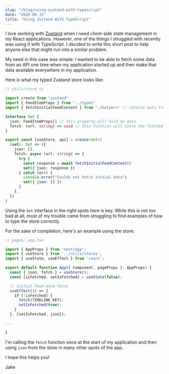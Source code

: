 ```yaml
---
slug: "/blog/using-zustand-with-typescript"
date: "2020-08-15"
title: "Using Zustand With TypeScript"
---
```


I love working with [Zustand](https://github.com/react-spring/zustand) when I need client-side state management in my React applications. However, one of the things I struggled with recently was using it with TypeScript. I decided to write this short post to help anyone else that might run into a similar problem.

My need in this case was simple: I wanted to be able to fetch some data from an API one time when my application started up and then make that data available everywhere in my application.

Here is what my typed Zustand store looks like:

```typescript
// utils/store.ts

import create from "zustand"
import { FeedItemProps } from "../types"
import { fetchInitialFeedContent } from "./helpers" // returns data from the API using axios

interface Set {
  json: FeedItemProps[] // this property will hold my data
  fetch: (url: string) => void // this function will store the fetched data in the json property
}

export const [useStore, api] = create<Set>(
  (set): Set => ({
    json: [],
    fetch: async (url: string) => {
      try {
        const response = await fetchInitialFeedContent()
        set({ json: response })
      } catch (err) {
        console.error("Couldn not fetch initial data")
        set({ json: [] })
      }
    },
  })
)
```

Using the `Set` interface in the right spots here is key. While this is not too bad at all, most of my trouble came from struggling to find examples of how to type the store correctly.

For the sake of completion, here's an example using the store:

```typescript
// pages/_app.tsx

import { AppProps } from 'next/app';
import { useStore } from '../utils/stores';
import { useState, useEffect } from 'react';

export default function App({ Component, pageProps }: AppProps) {
  const { json, fetch } = useStore();
  const [isFetched, setIsFetched] = useState(false);

  // initial feed data fetch
  useEffect(() => {
    if (!isFetched) {
      fetch(TIMELINE_KEY);
      setIsFetched(true);
    }
  }, [setIsFetched, json]);

...

}
```

I'm calling the `fetch` function once at the start of my application and then using `json` from the store in many other spots of the app.

I hope this helps you!

Jake
